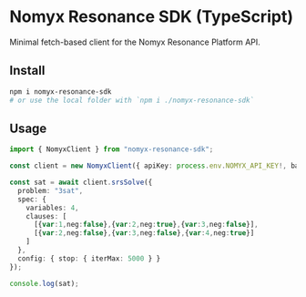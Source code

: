 # Nomyx Resonance SDK (TypeScript)

Minimal fetch-based client for the Nomyx Resonance Platform API.

## Install
```bash
npm i nomyx-resonance-sdk
# or use the local folder with `npm i ./nomyx-resonance-sdk`
```

## Usage
```ts
import { NomyxClient } from "nomyx-resonance-sdk";

const client = new NomyxClient({ apiKey: process.env.NOMYX_API_KEY!, baseUrl: "https://sandbox.nomyx.dev" });

const sat = await client.srsSolve({
  problem: "3sat",
  spec: {
    variables: 4,
    clauses: [
      [{var:1,neg:false},{var:2,neg:true},{var:3,neg:false}],
      [{var:2,neg:false},{var:3,neg:false},{var:4,neg:true}]
    ]
  },
  config: { stop: { iterMax: 5000 } }
});

console.log(sat);
```
